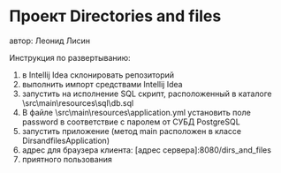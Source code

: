 # Проект Directories and files
автор: Леонид Лисин

Инструкция по развертыванию:
1. в Intellij Idea склонировать репозиторий
2. выполнить импорт средствами Intellij Idea
3. запустить на исполнение SQL скрипт, расположенный в каталоге \src\main\resources\sql\db.sql
4. В файле \src\main\resources\application.yml установить поле password в соответствие с паролем от СУБД PostgreSQL
5. запустить приложение (метод main расположен в классе DirsandfilesApplication)
6. адрес для браузера клиента: [адрес сервера]:8080/dirs_and_files
7. приятного пользования
